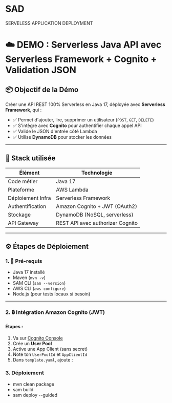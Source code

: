 # SAD
SERVELESS APPLICATION DEPLOYMENT

# ☁️ DEMO : Serverless Java API avec Serverless Framework + Cognito + Validation JSON

## 📦 Objectif de la Démo

Créer une API REST 100% Serverless en Java 17, déployée avec **Serverless Framework**, qui :

- ✅ Permet d'ajouter, lire, supprimer un utilisateur (`POST`, `GET`, `DELETE`)
- ✅ S'intègre avec **Cognito** pour authentifier chaque appel API
- ✅ Valide le JSON d'entrée côté Lambda
- ✅ Utilise **DynamoDB** pour stocker les données

---

## 🧰 Stack utilisée

| Élément                | Technologie                         |
|------------------------|-------------------------------------|
| Code métier            | Java 17                             |
| Plateforme             | AWS Lambda                          |
| Déploiement Infra      | Serverless Framework          |
| Authentification       | Amazon Cognito + JWT (OAuth2)       |
| Stockage               | DynamoDB (NoSQL, serverless)        |
| API Gateway            | REST API avec authorizer Cognito    |

---

## ⚙️ Étapes de Déploiement

### 1. 🧱 Pré-requis

- Java 17 installé
- Maven (`mvn -v`)
- SAM CLI (`sam --version`)
- AWS CLI (`aws configure`)
- Node.js (pour tests locaux si besoin)


---

### 2. 🔒 Intégration Amazon Cognito (JWT)

#### Étapes :
1. Va sur [Cognito Console](https://console.aws.amazon.com/cognito/)
2. Crée un **User Pool**
3. Active une App Client (sans secret)
4. Note ton `UserPoolId` et `AppClientId`
5. Dans `template.yaml`, ajoute :

### 3. Déploiement
  - mvn clean package
  - sam build
  - sam deploy --guided

